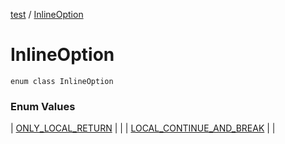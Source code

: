 [test](../index.md) / [InlineOption](./index.md)

# InlineOption

`enum class InlineOption`

### Enum Values

| [ONLY_LOCAL_RETURN](-o-n-l-y_-l-o-c-a-l_-r-e-t-u-r-n.md) |  |
| [LOCAL_CONTINUE_AND_BREAK](-l-o-c-a-l_-c-o-n-t-i-n-u-e_-a-n-d_-b-r-e-a-k.md) |  |

